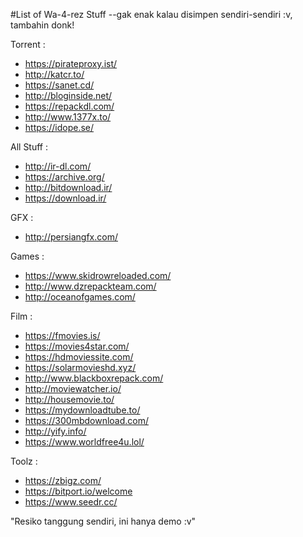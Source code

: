 #List of Wa-4-rez Stuff
--gak enak kalau disimpen sendiri-sendiri :v, tambahin donk!

Torrent :
- https://pirateproxy.ist/
- http://katcr.to/
- https://sanet.cd/
- http://bloginside.net/
- https://repackdl.com/
- http://www.1377x.to/
- https://idope.se/

All Stuff : 
- http://ir-dl.com/
- https://archive.org/
- http://bitdownload.ir/
- https://download.ir/

GFX :
- http://persiangfx.com/

Games :
- https://www.skidrowreloaded.com/
- http://www.dzrepackteam.com/
- http://oceanofgames.com/

Film :
- https://fmovies.is/
- https://movies4star.com/
- https://hdmoviessite.com/
- https://solarmovieshd.xyz/
- http://www.blackboxrepack.com/
- http://moviewatcher.io/
- http://housemovie.to/
- https://mydownloadtube.to/
- https://300mbdownload.com/
- http://yify.info/
- https://www.worldfree4u.lol/

Toolz :
- https://zbigz.com/
- https://bitport.io/welcome
- https://www.seedr.cc/

"Resiko tanggung sendiri, ini hanya demo :v"
